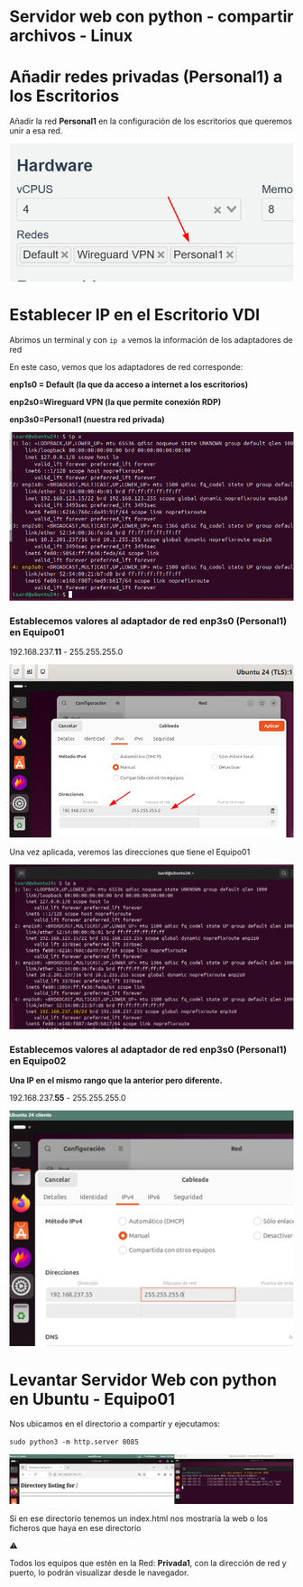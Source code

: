 # Servidor web con python - compartir archivos - Linux

# Añadir redes privadas (Personal1) a los Escritorios

Añadir la red **Personal1** en la configuración de los escritorios que queremos unir a esa red.

![image.png](image.png)

# Establecer IP en el Escritorio VDI

Abrimos un terminal y con `ip a` vemos la información de los adaptadores de red

En este caso, vemos que los adaptadores de red corresponde:

**enp1s0 = Default (la que da acceso a internet a los escritorios)**

**enp2s0=Wireguard VPN (la que permite conexión RDP)**

**enp3s0=Personal1 (nuestra red privada)**

![image.png](image%201.png)

### Establecemos valores al adaptador de red enp3s0 (Personal1) en Equipo01

192.168.237.**11** - 255.255.255.0

![image.png](image%202.png)

Una vez aplicada, veremos las direcciones que tiene el Equipo01

![image.png](image%203.png)

### Establecemos valores al adaptador de red enp3s0 (Personal1) en Equipo02

**Una IP en el mismo rango que la anterior pero diferente.**

192.168.237.**55** - 255.255.255.0

![image.png](image%204.png)

# Levantar Servidor Web con python en Ubuntu - Equipo01

Nos ubicamos en el directorio a compartir y ejecutamos:

`sudo python3 -m http.server 8085`

![image.png](image%205.png)

Si en ese directorio tenemos un index.html nos mostraría la web o los ficheros que haya en ese directorio 

<aside>
⚠️

Todos los equipos que estén en la Red: **Privada1**, con la dirección de red y puerto, lo podrán visualizar desde le navegador.

</aside>